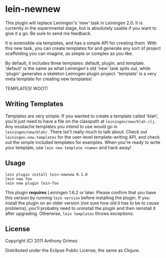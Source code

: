 # lein-newnew

This plugin will replace Leiningen's 'new' task in Leiningen 2.0. It is currently in the experimental stage, but is absolutely usable if you want to give it a go. Be sure to send me feedback.

It is extensible via templates, and has a simple API for creating them. With this new task, you can create templates for and generate any sort of project scaffolding you can imagine, as simple or complex as you like.

By default, it includes three templates: default, plugin, and template. 'default' is the same as what Leiningen's old 'new' task spits out, while 'plugin' generates a skeleton Leiningen plugin project. 'template' is a very meta template for creating new templates!

TEMPLATES! WOOT!

## Writing Templates

Templates are very simple. If you wanted to create a template called 'blah', you'd just need to have a file on the classpath at `leiningen/new/blah.clj`. Any mustache templates you intend to use would go in `leiningen/new/blah/`. There isn't really much to talk about. Check out `leiningen.new.templates` for the user-level template-writing API, and check out the simple included templates for examples. When you're ready to write your template, use `lein new template <name>` and hack away!

## Usage

    lein plugin install lein-newnew 0.1.0
    lein new foo
    lein new plugin lein-foo
    
This plugin **requires** Leiningen 1.6.2 or later. Please confirm that you have this version by running `lein version` before installing the plugin. If you install the plugin on an older version (not sure how old it has to be to cause problems), you'll probably need to uninstall the plugin and then reinstall it after upgrading. Otherwise, `lein templates` throws exceptions.

## License

Copyright (C) 2011 Anthony Grimes

Distributed under the Eclipse Public License, the same as Clojure.
